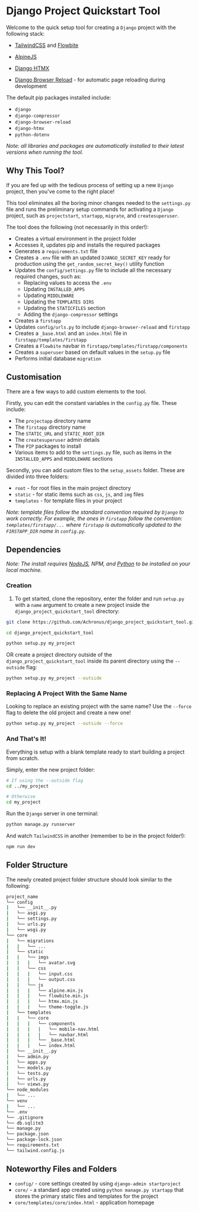 # Django Project Quickstart Tool

Welcome to the quick setup tool for creating a `Django` project with the following stack:

- [TailwindCSS](https://tailwindcss.com/) and [Flowbite](https://flowbite.com/)
- [AlpineJS](https://alpinejs.dev/)

- [Django HTMX](https://github.com/adamchainz/django-htmx)
- [Django Browser Reload](https://github.com/adamchainz/django-browser-reload) - for automatic page reloading during development

The default pip packages installed include:

- `django`
- `django-compressor`
- `django-browser-reload`
- `django-htmx`
- `python-dotenv`

_Note: all libraries and packages are automatically installed to their latest versions when running the tool._

## Why This Tool?

If you are fed up with the tedious process of setting up a new `Django` project, then you've come to the right place!

This tool eliminates all the boring minor changes needed to the `settings.py` file and runs the preliminary setup commands for activating a `Django` project, such as `projectstart`, `startapp`, `migrate`, and `createsuperuser`.

The tool does the following (not necessarily in this order!):

- Creates a virtual environment in the project folder
- Accesses it, updates pip and installs the required packages
- Generates a `requirements.txt` file
- Creates a `.env` file with an updated `DJANGO_SECRET_KEY` ready for production using the `get_random_secret_key()` utility function
- Updates the `config/settings.py` file to include all the necessary required changes, such as:
  - Replacing values to access the `.env`
  - Updating `INSTALLED_APPS`
  - Updating `MIDDLEWARE`
  - Updating the `TEMPLATES DIRS`
  - Updating the `STATICFILES` section
  - Adding the `django-compressor` settings
- Creates a `firstapp`
- Updates `config/urls.py` to include `django-browser-reload` and `firstapp`
- Creates a `_base.html` and an `index.html` file in `firstapp/templates/firstapp`
- Creates a `Flowbite` navbar in `firstapp/templates/firstapp/components`
- Creates a `superuser` based on default values in the `setup.py` file
- Performs initial database `migration`

## Customisation

There are a few ways to add custom elements to the tool.

Firstly, you can edit the constant variables in the `config.py` file. These include:

- The `projectapp` directory name
- The `firstapp` directory name
- The `STATIC_URL` and `STATIC_ROOT_DIR`
- The `createsuperuser` admin details
- The `PIP` packages to install
- Various items to add to the `settings.py` file, such as items in the `INSTALLED_APPS` and `MIDDLEWARE` sections

Secondly, you can add custom files to the `setup_assets` folder. These are divided into three folders:

- `root` - for root files in the main project directory
- `static` - for static items such as `css`, `js`, and `img` files
- `templates` - for template files in your project

_Note: template files follow the standard convention required by `Django` to work correctly. For example, the ones in `firstapp` follow the convention: `templates/firstapp/...` where `firstapp` is automatically updated to the `FIRSTAPP_DIR` name in `config.py`._

## Dependencies

_Note: The install requires [NodeJS](https://nodejs.org/en), NPM, and [Python](https://www.python.org/downloads/) to be installed on your local machine._


### Creation
1. To get started, clone the repository, enter the folder and run `setup.py` with a `name` argument to create a new project inside the `django_project_quickstart_tool` directory:

```bash
git clone https://github.com/Achronus/django_project_quickstart_tool.git
```

```bash
cd django_project_quickstart_tool
```

```bash
python setup.py my_project
```

OR create a project directory outside of the `django_project_quickstart_tool` inside its parent directory using the `--outside` flag:

```bash
python setup.py my_project --outside
```

### Replacing A Project With the Same Name
Looking to replace an existing project with the same name? Use the `--force` flag to delete the old project and create a new one!

```bash
python setup.py my_project --outside --force
```

### And That's It!
Everything is setup with a blank template ready to start building a project from scratch.

Simply, enter the new project folder:

```bash
# If using the --outside flag
cd ../my_project
```

```bash
# Otherwise
cd my_project
```

Run the `Django` server in one terminal:
```bash
python manage.py runserver
```

And watch `TailwindCSS` in another (remember to be in the project folder!):

```bash
npm run dev
```

## Folder Structure

The newly created project folder structure should look similar to the following:

```bash
project_name
└── config
|   └── __init__.py
|   └── asgi.py
|   └── settings.py
|   └── urls.py
|   └── wsgi.py
└── core
|   └── migrations
|   |   └── ...
|   └── static
|   |   └── imgs
|   |   |   └── avatar.svg
|   |   └── css
|   |   |   └── input.css
|   |   |   └── output.css
|   |   └── js
|   |   |   └── alpine.min.js
|   |   |   └── flowbite.min.js
|   |   |   └── htmx.min.js
|   |   |   └── theme-toggle.js
|   └── templates
|   |   └── core
|   |   |   └── components
|   |   |   |   └── mobile-nav.html
|   |   |   |   └── navbar.html
|   |   |   └── _base.html
|   |   |   └── index.html
|   └── __init__.py
|   └── admin.py
|   └── apps.py
|   └── models.py
|   └── tests.py
|   └── urls.py
|   └── views.py
└── node_modules
|   └── ...
└── venv
|   └── ...
└── .env
└── .gitignore
└── db.sqlite3
└── manage.py
└── package.json
└── package-lock.json
└── requirements.txt
└── tailwind.config.js
```

## Noteworthy Files and Folders

- `config/` - core settings created by using `django-admin startproject`
- `core/` - a standard app created using `python manage.py startapp` that stores the primary static files and templates for the project
- `core/templates/core/index.html` - application homepage

